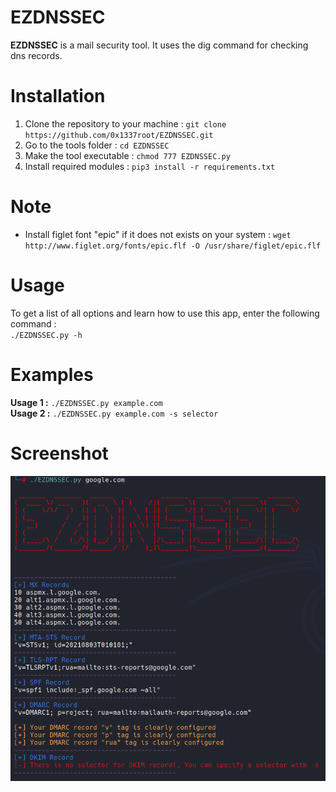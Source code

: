 # EZDNSSEC
**EZDNSSEC** is a mail security tool. 
It uses the dig command for checking dns records.
# Installation
1. Clone the repository to your machine : `git clone https://github.com/0x1337root/EZDNSSEC.git`
2. Go to the tools folder : `cd EZDNSSEC`
3. Make the tool executable : `chmod 777 EZDNSSEC.py`
4. Install required modules : `pip3 install -r requirements.txt`
# Note
* Install figlet font "epic" if it does not exists on your system : `wget http://www.figlet.org/fonts/epic.flf -O /usr/share/figlet/epic.flf`
# Usage
To get a list of all options and learn how to use this app, enter the following command :<br>
`./EZDNSSEC.py -h`<br>
# Examples
**Usage 1 :** `./EZDNSSEC.py example.com`<br>
**Usage 2 :** `./EZDNSSEC.py example.com -s selector`<br>
# Screenshot
![alt text](https://github.com/0x1337root/EZDNSSEC/blob/main/usage.PNG)
